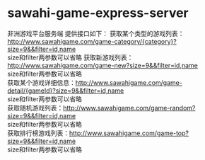 # sawahi-game-express-server
非洲游戏平台服务端
提供接口如下：
获取某个类型的游戏列表：http://www.sawahigame.com/game-category/{category}?size=9&&filter=id,name  
                      size和filter两参数可以省略
获取新游戏列表：http://www.sawahigame.com/game-new?size=9&&filter=id,name  
                      size和filter两参数可以省略   
获取某个游戏详细信息：http://www.sawahigame.com/game-detail/{gameId}?size=9&&filter=id,name  
                      size和filter两参数可以省略    
获取随机游戏列表：http://www.sawahigame.com/game-random?size=9&&filter=id,name  
                      size和filter两参数可以省略   
获取排行榜游戏列表：http://www.sawahigame.com/game-top?size=9&&filter=id,name  
                      size和filter两参数可以省略    
